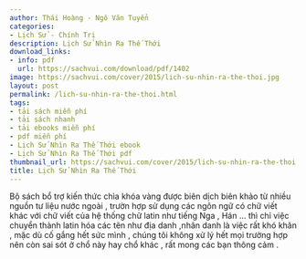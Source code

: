 ```yaml
---
author: Thái Hoàng - Ngô Văn Tuyển
categories:
- Lịch Sử - Chính Trị
description: Lịch Sử Nhìn Ra Thế Thới
download_links:
- info: pdf
  url: https://sachvui.com/download/pdf/1402
image: https://sachvui.com/cover/2015/lich-su-nhin-ra-the-thoi.jpg
layout: post
permalink: /lich-su-nhin-ra-the-thoi.html
tags:
- tải sách miễn phí
- tải sách nhanh
- tải ebooks miễn phí
- pdf miễn phí
- Lịch Sử Nhìn Ra Thế Thới ebook
- Lịch Sử Nhìn Ra Thế Thới pdf
thumbnail_url: https://sachvui.com/cover/2015/lich-su-nhin-ra-the-thoi.jpg
title: Lịch Sử Nhìn Ra Thế Thới
---
```


 <div class="item-desc text-justify"> Bộ sách bổ trợ kiến thức chìa khóa vàng được biên dịch biên khảo từ nhiều nguồn tư liệu nước ngoài , trườn hợp sử dụng các ngôn ngữ có chữ viết khác với chữ viết của hệ thống chữ latin như tiếng Nga , Hán ... thì chỉ việc chuyển thành latin hóa các tên như địa danh ,nhân danh là việc rất khó khăn , mặc dù cố gắng hết sức mình , chúng tôi không xử lý hết mọi trường hợp nên còn sai sót ở chổ này hay chổ khác , rất mong các bạn thông cảm . <l t gi> </l></div>